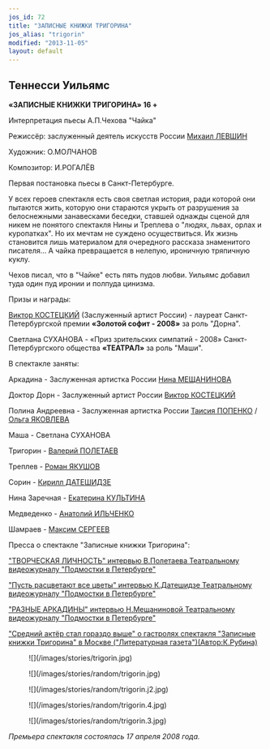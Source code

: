 ```yaml
---
jos_id: 72
title: "ЗАПИСНЫЕ КНИЖКИ ТРИГОРИНА"
jos_alias: "trigorin"
modified: "2013-11-05"
layout: default
---
```


## Теннесси Уильямс

**«ЗАПИСНЫЕ КНИЖКИ ТРИГОРИНА» 16 +**

Интерпретация пьесы А.П.Чехова "Чайка"

Режиссёр: заслуженный деятель искусств России [Михаил ЛЕВШИН](153-mihail-levshin.html)

Художник: О.МОЛЧАНОВ

Композитор: И.РОГАЛЁВ

Первая постановка пьесы в Санкт-Петербурге.

У всех героев спектакля есть своя светлая история, ради которой они пытаются жить, которую они стараются укрыть от разрушения за белоснежными занавесками беседки, ставшей однажды сценой для никем не понятого спектакля Нины и Треплева о "людях, львах, орлах и куропатках". Но их мечтам не суждено осуществиться. Их жизнь становится лишь материалом для очередного рассказа знаменитого писателя… А чайка превращается в нелепую, ироничную тряпичную куклу.

Чехов писал, что в "Чайке" есть пять пудов любви. Уильямс добавил туда один пуд иронии и полпуда цинизма.

Призы и награды:

[Виктор КОСТЕЦКИЙ](58-viktor-kostetskii.html) (Заслуженный артист России) - лауреат Санкт-Петербургской премии **«Золотой софит - 2008»** за роль "Дорна".

Светлана СУХАНОВА - «Приз зрительских симпатий - 2008» Санкт-Петербургского общества **«ТЕАТРАЛ»** за роль "Маши".

В спектакле заняты:

Аркадина - Заслуженная артистка России [Нина МЕЩАНИНОВА](25-mewaninova-nina.html)

Доктор Дорн - Заслуженный артист России [Виктор КОСТЕЦКИЙ](58-viktor-kostetskii.html)

Полина Андреевна - Заслуженная артистка России [Таисия ПОПЕНКО](26-popenko-taisija.html) / [Ольга ЯКОВЛЕВА](89-olga-yakovleva.html)

Маша - Светлана СУХАНОВА

Тригорин - [Валерий ПОЛЕТАЕВ](82-valerii-poletaev.html)

Треплев - [Роман ЯКУШОВ](88-roman-yakushov.html)

Сорин - [Кирилл ДАТЕШИДЗЕ](281-kirilldateshidze.html)

Нина Заречная - [Екатерина КУЛЬТИНА](81-ekaterina-kyltina.html)

Медведенко - [Анатолий ИЛЬЧЕНКО](55-anatolii-ilchenko.html)

Шамраев - [Максим СЕРГЕЕВ](57-maxsim-sergeev.html)

Пресса о спектакле "Записные книжки Тригорина":

["ТВОРЧЕСКАЯ ЛИЧНОСТЬ" интервью В.Полетаева Театральному видеожурналу "Подмостки в Петербурге"](245-pressa-podmostki-peterburga-poletaev.html)

["Пусть расцветают все цветы" интервью К.Датешидзе Театральному видеожурналу "Подмостки в Петербурге"](244-pressa-podmostki-peterburga-kirill-dateshidze.html)

["РАЗНЫЕ АРКАДИНЫ" интервью Н.Мещаниновой Театральному видеожурналу "Подмостки в Петербурге"](243-pressa-podmostki-peterburga-nina-meshaninova.html)

["Средний актёр стал гораздо выше" о гастролях спектакля "Записные книжки Тригорина" в Москве ("Литературная газета")(Автор:К.Рубина)](272-pressa-trigorin-v-moskve.html)

<figure>
![](/images/stories/trigorin.jpg)
</figure>

<figure>
![](/images/stories/random/trigorin.jpg)
</figure>

<figure>
![](/images/stories/random/trigorin.j2.jpg)
</figure>

<figure>
![](/images/stories/random/trigorin.4.jpg)
</figure>

<figure>
![](/images/stories/random/trigorin.3.jpg)
</figure>

_Премьера спектакля состоялась 17 апреля 2008 года._

